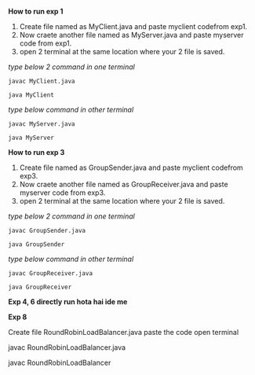 **How to run exp 1**

1) Create file named as MyClient.java and paste myclient codefrom exp1.
2) Now craete another file named as MyServer.java and paste myserver code from exp1.
3) open 2 terminal at the same location where your 2 file is saved.

*type below 2 command in one terminal*

    javac MyClient.java
    
    java MyClient
    
*type below command in other terminal*

    javac MyServer.java
    
    java MyServer


**How to run exp 3**

1) Create file named as GroupSender.java and paste myclient codefrom exp3.
2) Now craete another file named as GroupReceiver.java and paste myserver code from exp3.
3) open 2 terminal at the same location where your 2 file is saved.

*type below 2 command in one terminal*

    javac GroupSender.java
    
    java GroupSender
   
*type below command in other terminal*

    javac GroupReceiver.java
    
    java GroupReceiver


**Exp 4, 6 directly run hota hai ide me**

**Exp 8**

Create file RoundRobinLoadBalancer.java
paste the code 
open terminal

javac RoundRobinLoadBalancer.java

javac RoundRobinLoadBalancer 


